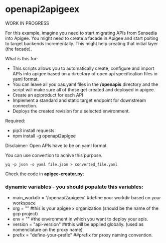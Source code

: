# openapi2apigeex

WORK IN PROGRESS

For this example, imagine you need to start migrating APIs from Sensedia into Apigee. You might need to create a facade in Apigee and start poiting to target backends incrementally. This might help creating that initial layer (the facade).

What is this for:
- This scripts allows you to automatically create, configure and import APIs into apigee based on a directory of open api specification files in yaml format.
- You can leave all you oas.yaml files in the **/openapis** directory and the script will make sure all of those get created and deployed in apigee.
- Create an apiproduct for each API
- Implement a standard and static target endpoint for downstream connection.
- Deploys the created revision for a selected environment.

Required:
- pip3 install requests
- npm install -g openapi2apigee

Disclaimer: Open APIs have to be on yaml format.

You can use convertion to achive this purpose.
```shell
yq -p json -o yaml file.json > converted_file.yaml
```


Check the code in **apigee-creator.py**:

### dynamic variables - you should populate this variables:
- main_workdir = '/openapi2apigeex' #define your workdir based on your workspace
- org = "" #this is your apigee x organization (should be the name of the gcp project)
- env = "" #the environment in which you want to deploy your apis.
- version = "api-version" ##this will be applied globally. (used as nomenclature on the proxy name)
- prefix = "define-your-prefix" ##prefix for proxy naming convention.
